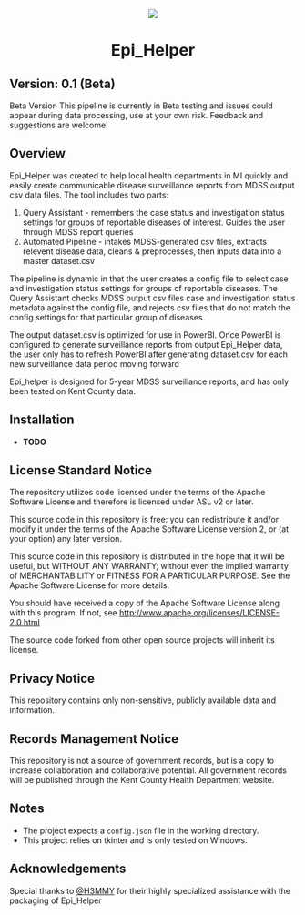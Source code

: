 <p align="center">
<img src = image.png />
  </p>

<h1> 
<p align=center>
Epi_Helper </h>
</p> 

## Version: 0.1 (Beta)

Beta Version This pipeline is currently in Beta testing and issues could appear during data processing, use at your own risk. Feedback and suggestions are welcome!

## Overview

Epi_Helper was created to help local health departments in MI quickly and easily create communicable disease surveillance reports from MDSS output csv data files. The tool includes two parts:

1. Query Assistant - remembers the case status and investigation status settings for groups of reportable diseases of interest. Guides the user through MDSS report queries
2. Automated Pipeline - intakes MDSS-generated csv files, extracts relevent disease data, cleans & preprocesses, then inputs data  into a master dataset.csv

The pipeline is dynamic in that the user creates a config file to select case and investigation status settings for groups of reportable diseases. The Query Assistant checks MDSS output csv files case and investigation status metadata against the config file, and rejects csv files that do not match the config settings for that particular group of diseases. 

The output dataset.csv is optimized for use in PowerBI. Once PowerBI is configured to generate surveillance reports from output Epi_Helper data, the user only has to refresh PowerBI after generating dataset.csv for each new surveillance data period moving forward

Epi_helper is designed for 5-year MDSS surveillance reports, and has only been tested on Kent County data. 

## Installation

- **TODO**

## License Standard Notice

The repository utilizes code licensed under the terms of the Apache Software License and therefore is licensed under ASL v2 or later.

This source code in this repository is free: you can redistribute it and/or modify it under the terms of the Apache Software License version 2, or (at your option) any later version.

This source code in this repository is distributed in the hope that it will be useful, but WITHOUT ANY WARRANTY; without even the implied warranty of MERCHANTABILITY or FITNESS FOR A PARTICULAR PURPOSE. See the Apache Software License for more details.

You should have received a copy of the Apache Software License along with this program. If not, see http://www.apache.org/licenses/LICENSE-2.0.html

The source code forked from other open source projects will inherit its license.

## Privacy Notice

This repository contains only non-sensitive, publicly available data and information.

## Records Management Notice

This repository is not a source of government records, but is a copy to increase collaboration and collaborative potential. All government records will be published through the Kent County Health Department website.

## Notes

- The project expects a `config.json` file in the working directory.
- This project relies on tkinter and is only tested on Windows.

## Acknowledgements 

Special thanks to [@H3MMY](https://github.com/h3mmy) for their highly specialized assistance with the packaging of Epi_Helper
